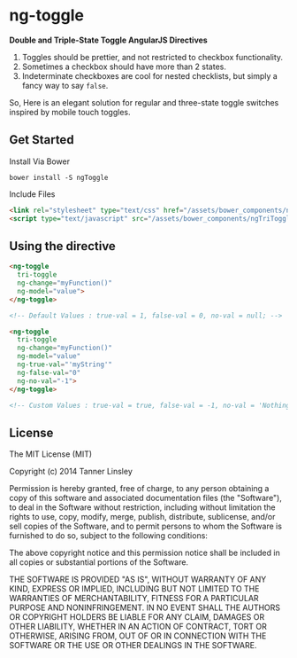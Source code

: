 # ng-toggle

__Double and Triple-State Toggle AngularJS Directives__

1. Toggles should be prettier, and not restricted to checkbox functionality.
2. Sometimes a checkbox should have more than 2 states.
3. Indeterminate checkboxes are cool for nested checklists, but simply a fancy way to say `false`.

So, Here is an elegant solution for regular and three-state toggle switches inspired by mobile touch toggles.

## Get Started

Install Via Bower

`bower install -S ngToggle`

Include Files

```html
<link rel="stylesheet" type="text/css" href="/assets/bower_components/ngTriToggle/ng-toggle.css" />
<script type="text/javascript" src="/assets/bower_components/ngTriToggle/ng-toggle.js"></script>
```

## Using the directive

```html
<ng-toggle 
  tri-toggle 
  ng-change="myFunction()" 
  ng-model="value">
</ng-toggle> 

<!-- Default Values : true-val = 1, false-val = 0, no-val = null; -->
```

```html
<ng-toggle 
  tri-toggle 
  ng-change="myFunction()" 
  ng-model="value" 
  ng-true-val="'myString'" 
  ng-false-val="0" 
  ng-no-val="-1">
</ng-toggle> 

<!-- Custom Values : true-val = true, false-val = -1, no-val = 'Nothing Selected!' -->
```

## License

The MIT License (MIT)

Copyright (c) 2014 Tanner Linsley

Permission is hereby granted, free of charge, to any person obtaining a copy
of this software and associated documentation files (the "Software"), to deal
in the Software without restriction, including without limitation the rights
to use, copy, modify, merge, publish, distribute, sublicense, and/or sell
copies of the Software, and to permit persons to whom the Software is
furnished to do so, subject to the following conditions:

The above copyright notice and this permission notice shall be included in
all copies or substantial portions of the Software.

THE SOFTWARE IS PROVIDED "AS IS", WITHOUT WARRANTY OF ANY KIND, EXPRESS OR
IMPLIED, INCLUDING BUT NOT LIMITED TO THE WARRANTIES OF MERCHANTABILITY,
FITNESS FOR A PARTICULAR PURPOSE AND NONINFRINGEMENT. IN NO EVENT SHALL THE
AUTHORS OR COPYRIGHT HOLDERS BE LIABLE FOR ANY CLAIM, DAMAGES OR OTHER
LIABILITY, WHETHER IN AN ACTION OF CONTRACT, TORT OR OTHERWISE, ARISING FROM,
OUT OF OR IN CONNECTION WITH THE SOFTWARE OR THE USE OR OTHER DEALINGS IN
THE SOFTWARE.
